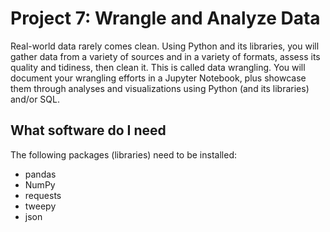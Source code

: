# Project 7: Wrangle and Analyze Data

Real-world data rarely comes clean. Using Python and its libraries, you will gather data from a variety of sources and in a variety of formats, assess its quality and tidiness, then clean it. This is called data wrangling. You will document your wrangling efforts in a Jupyter Notebook, plus showcase them through analyses and visualizations using Python (and its libraries) and/or SQL.

## What software do I need
The following packages (libraries) need to be installed:

* pandas
* NumPy
* requests
* tweepy
* json
